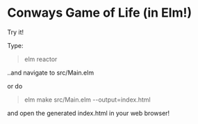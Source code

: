 
# Conways Game of Life (in Elm!)

Try it! 

Type:
> elm reactor

..and navigate to src/Main.elm

or do
> elm make src/Main.elm --output=index.html

and open the generated index.html in your web browser!
